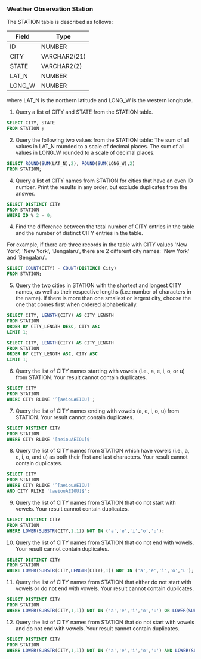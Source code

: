 ### Weather Observation Station
The STATION table is described as follows:

|  Field | Type |
|---|---|
| ID  | NUMBER |
| CITY | VARCHAR2(21)   |
| STATE  | VARCHAR2(2)  |
| LAT_N |  NUMBER |
| LONG_W | NUMBER |

where LAT_N is the northern latitude and LONG_W is the western longitude.

1. Query a list of CITY and STATE from the STATION table.

```sql
SELECT CITY, STATE
FROM STATION ; 
```

2. Query the following two values from the STATION table:
The sum of all values in LAT_N rounded to a scale of  decimal places.
The sum of all values in LONG_W rounded to a scale of  decimal places.

```SQL
SELECT ROUND(SUM(LAT_N),2), ROUND(SUM(LONG_W),2)
FROM STATION;
```

4. Query a list of CITY names from STATION for cities that have an even ID number. Print the results in any order, but exclude duplicates from the answer.

```sql
SELECT DISTINCT CITY
FROM STATION
WHERE ID % 2 = 0;
```

4. Find the difference between the total number of CITY entries in the table and the number of distinct CITY entries in the table.

For example, if there are three records in the table with CITY values 'New York', 'New York', 'Bengalaru', there are 2 different city names: 'New York' and 'Bengalaru'. 

```sql
SELECT COUNT(CITY) - COUNT(DISTINCT City)
FROM STATION;
```

5. Query the two cities in STATION with the shortest and longest CITY names, as well as their respective lengths (i.e.: number of characters in the name). If there is more than one smallest or largest city, choose the one that comes first when ordered alphabetically.

```sql
SELECT CITY, LENGTH(CITY) AS CITY_LENGTH
FROM STATION
ORDER BY CITY_LENGTH DESC, CITY ASC
LIMIT 1;

SELECT CITY, LENGTH(CITY) AS CITY_LENGTH
FROM STATION
ORDER BY CITY_LENGTH ASC, CITY ASC
LIMIT 1;
```

6. Query the list of CITY names starting with vowels (i.e., a, e, i, o, or u) from STATION. Your result cannot contain duplicates.

```sql
SELECT CITY
FROM STATION
WHERE CITY RLIKE '^[aeiouAEIOU]';
```

7. Query the list of CITY names ending with vowels (a, e, i, o, u) from STATION. Your result cannot contain duplicates.
   
```sql
SELECT DISTINCT CITY
FROM STATION
WHERE CITY RLIKE '[aeiouAEIOU]$'
```

8. Query the list of CITY names from STATION which have vowels (i.e., a, e, i, o, and u) as both their first and last characters. Your result cannot contain duplicates.
   
```sql
SELECT CITY
FROM STATION
WHERE CITY RLIKE '^[aeiouAEIOU]'
AND CITY RLIKE '[aeiouAEIOU]$';
```

9. Query the list of CITY names from STATION that do not start with vowels. Your result cannot contain duplicates.

```sql
SELECT DISTINCT CITY
FROM STATION
WHERE LOWER(SUBSTR(CITY,1,1)) NOT IN ('a','e','i','o','u');
```

10. Query the list of CITY names from STATION that do not end with vowels. Your result cannot contain duplicates.

```sql
SELECT DISTINCT CITY
FROM STATION
WHERE LOWER(SUBSTR(CITY,LENGTH(CITY),1)) NOT IN ('a','e','i','o','u');
```

11. Query the list of CITY names from STATION that either do not start with vowels or do not end with vowels. Your result cannot contain duplicates.

```sql
SELECT DISTINCT CITY
FROM STATION
WHERE LOWER(SUBSTR(CITY,1,1)) NOT IN ('a','e','i','o','u') OR LOWER(SUBSTR(CITY, LENGTH(CITY),1)) NOT IN ('a','e','i','o','u');   
```

12. Query the list of CITY names from STATION that do not start with vowels and do not end with vowels. Your result cannot contain duplicates.

```sql
SELECT DISTINCT CITY
FROM STATION
WHERE LOWER(SUBSTR(CITY,1,1)) NOT IN ('a','e','i','o','u') AND LOWER(SUBSTR(CITY,LENGTH(CITY),1)) NOT IN ('a','e','i','o','u');
```

